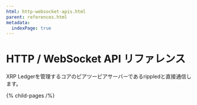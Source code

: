 ```yaml
---
html: http-websocket-apis.html
parent: references.html
metadata:
  indexPage: true
---
```

# HTTP / WebSocket API リファレンス

XRP Ledgerを管理するコアのピアツーピアサーバーであるrippledと直接通信します。

{% child-pages /%}
